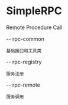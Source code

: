 # SimpleRPC
Remote Procedure Call

-- rpc-common

    基础接口和工具类
    
-- rpc-registry

    服务注册
    
-- rpc-remote

    服务调用